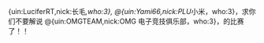 {uin:LuciferRT,nick:长毛<em>,who:3}, @{uin:Yami66,nick:PLU</em>小米，who:3}，求你们不要解说 @{uin:OMGTEAM,nick:OMG 电子竞技俱乐部，who:3}，的比赛了！！